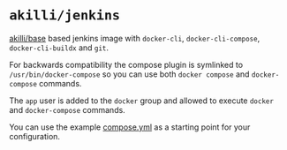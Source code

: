 # `akilli/jenkins`

[akilli/base](../base) based jenkins image with `docker-cli`, `docker-cli-compose`, `docker-cli-buildx` and `git`.

For backwards compatibility the compose plugin is symlinked to `/usr/bin/docker-compose` so you can use
both `docker compose` and `docker-compose` commands.

The `app` user is added to the `docker` group and allowed to execute `docker` and `docker-compose` commands.

You can use the example [compose.yml](compose.yml) as a starting point for your configuration.
